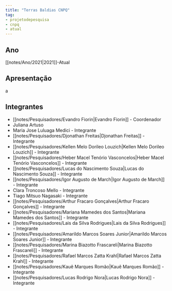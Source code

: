```yaml
---
title: "Terras Baldias CNPQ"
tag:
- projetodepesquisa
- cnpq
- atual
---
```


## Ano
[[notes/Ano/2021|2021]]-Atual
## Apresentação
a
## Integrantes
 - [[notes/Pesquisadores/Evandro Fiorin|Evandro Fiorin]] - Coordenador
 - Juliana Artuso
 - Maria Jose Luluaga Medici - Integrante
 - [[notes/Pesquisadores/Djonathan Freitas|Djonathan Freitas]] - Integrante
 - [[notes/Pesquisadores/Kellen Melo Dorileo Louzich|Kellen Melo Dorileo Louzich]] - Integrante
 - [[notes/Pesquisadores/Heber Macel Tenório Vasconcelos|Heber Macel Tenório Vasconcelos]] - Integrante
 - [[notes/Pesquisadores/Lucas do Nascimento Souza|Lucas do Nascimento Souza]] - Integrante
 - [[notes/Pesquisadores/Igor Augusto de March|Igor Augusto de March]] - Integrante
 - Clara Troncoso Mello - Integrante
 - Tiago Mitsuo Nagasaki - Integrante
 - [[notes/Pesquisadores/Arthur Fracaro Gonçalves|Arthur Fracaro Gonçalves]] - Integrante
 - [[notes/Pesquisadores/Mariana Mamedes dos Santos|Mariana Mamedes dos Santos]] - Integrante
 - [[notes/Pesquisadores/Lais da Silva Rodrigues|Lais da Silva Rodrigues]] - Integrante
 - [[notes/Pesquisadores/Amarildo Marcos Soares Junior|Amarildo Marcos Soares Junior]] - Integrante
 - [[notes/Pesquisadores/Marina Biazotto Frascareli|Marina Biazotto Frascareli]] - Integrante
 - [[notes/Pesquisadores/Rafael Marcos Zatta Krahl|Rafael Marcos Zatta Krahl]] - Integrante
 - [[notes/Pesquisadores/Kauê Marques Romão|Kauê Marques Romão]] - Integrante
 - [[notes/Pesquisadores/Lucas Rodrigo Nora|Lucas Rodrigo Nora]] - Integrante